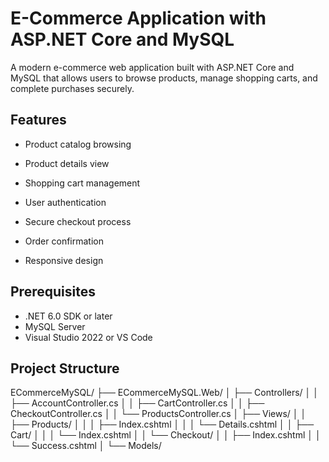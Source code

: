 # E-Commerce Application with ASP.NET Core and MySQL

A modern e-commerce web application built with ASP.NET Core and MySQL that allows users to browse products, manage shopping carts, and complete purchases securely.

## Features

- Product catalog browsing

- Product details view
- Shopping cart management
- User authentication
- Secure checkout process
- Order confirmation
- Responsive design

## Prerequisites

- .NET 6.0 SDK or later
- MySQL Server
- Visual Studio 2022 or VS Code

## Project Structure
ECommerceMySQL/ ├── ECommerceMySQL.Web/ │ ├── Controllers/ │ │ ├── AccountController.cs │ │ ├── CartController.cs │ │ ├── CheckoutController.cs │ │ └── ProductsController.cs │ ├── Views/ │ │ ├── Products/ │ │ │ ├── Index.cshtml │ │ │ └── Details.cshtml │ │ ├── Cart/ │ │ │ └── Index.cshtml │ │ └── Checkout/ │ │ ├── Index.cshtml │ │ └── Success.cshtml │ └── Models/


